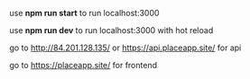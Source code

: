 use **npm run start** to run localhost:3000

use **npm run dev** to run localhost:3000 with hot reload

go to http://84.201.128.135/ or https://api.placeapp.site/ for api

go to https://placeapp.site/ for frontend
